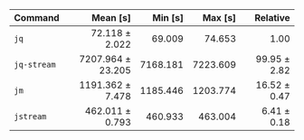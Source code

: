 | Command | Mean [s] | Min [s] | Max [s] | Relative |
|:---|---:|---:|---:|---:|
| `jq` | 72.118 ± 2.022 | 69.009 | 74.653 | 1.00 |
| `jq-stream` | 7207.964 ± 23.205 | 7168.181 | 7223.609 | 99.95 ± 2.82 |
| `jm` | 1191.362 ± 7.478 | 1185.446 | 1203.774 | 16.52 ± 0.47 |
| `jstream` | 462.011 ± 0.793 | 460.933 | 463.004 | 6.41 ± 0.18 |

